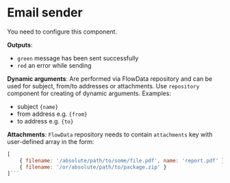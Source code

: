 # Email sender

You need to configure this component.

__Outputs__:
- `green` message has been sent successfully
- `red` an error while sending

__Dynamic arguments__:
Are performed via FlowData repository and can be used for subject, from/to addresses or attachments. Use `repository` component for creating of dynamic arguments. Examples:

- subject `{name}`
- from address e.g. `{from}`
- to address e.g. `{to}`

__Attachments__:
`FlowData` repository needs to contain `attachments` key with user-defined array in the form:

```javascript
[
	{ filename: '/absolute/path/to/some/file.pdf', name: 'report.pdf' },
	{ filename: '/or/absolute/path/to/package.zip' }
]```